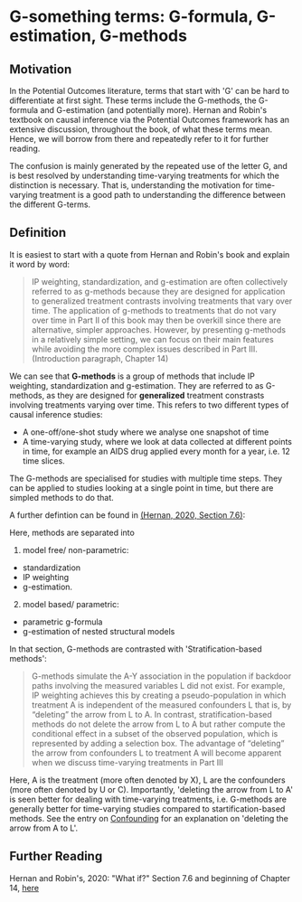 # G-something terms: G-formula, G-estimation, G-methods

## Motivation 

In the Potential Outcomes literature, terms that start with 'G' can be hard to differentiate at first sight. These terms include the G-methods, the G-formula and G-estimation (and potentially more). Hernan and Robin's textbook on causal inference via the Potential Outcomes framework has an extensive discussion, throughout the book, of what these terms mean. Hence, we will borrow from there and repeatedly refer to it for further reading.

The confusion is mainly generated by the repeated use of the letter G, and is best resolved by understanding time-varying treatments for which the distinction is necessary. That is, understanding the motivation for time-varying treatment is a good path to understanding the difference between the different G-terms.

## Definition

It is easiest to start with a quote from Hernan and Robin's book and explain it word by word:

>IP weighting, standardization, and g-estimation are often collectively referred to as g-methods because they are designed for application to generalized treatment contrasts involving treatments that vary over time. The application of g-methods to treatments that do not vary over time in Part II of this book may then be overkill since there are alternative, simpler approaches. However, by presenting g-methods in a relatively simple setting, we can focus on their main features while avoiding the more complex issues described in Part III. (Introduction paragraph, Chapter 14)

We can see that __G-methods__ is a group of methods that include IP weighting, standardization and g-estimation. They are referred to as G-methods, as they are designed for __generalized__ treatment constrasts involving treatments varying over time. This refers to two different types of causal inference studies: 
* A one-off/one-shot study where we analyse one snapshot of time
* A time-varying study, where we look at data collected at different points in time, for example an AIDS drug applied every month for a year, i.e. 12 time slices. 

The G-methods are specialised for studies with multiple time steps. They can be applied to studies looking at a single point in time, but there are simpled methods to do that. 

A further defintion can be found in [(Hernan, 2020, Section 7.6)](https://www.hsph.harvard.edu/miguel-hernan/causal-inference-book/):

Here, methods are separated into
1. model free/  non-parametric:
* standardization
* IP weighting
* g-estimation.
2. model based/ parametric:
* parametric g-formula
* g-estimation of nested structural models

In that section, G-methods are contrasted with 'Stratification-based methods':

>G-methods simulate the A-Y association in the population if backdoor paths involving the measured variables L did not exist. For example, IP weighting achieves this by creating a pseudo-population in which treatment A is independent of the measured confounders L that is, by “deleting” the arrow from L to A. In contrast, stratification-based methods do not delete the arrow from L to A but rather compute the conditional effect in a subset of the observed population, which is represented by adding a selection box. The advantage of “deleting” the arrow from confounders L to treatment A will become apparent when we discuss time-varying treatments in Part III

Here, A is the treatment (more often denoted by X), L are the confounders (more often denoted by U or C). Importantly, 'deleting the arrow from L to A' is seen better for dealing with time-varying treatments, i.e. G-methods are generally better for time-varying studies compared to startification-based methods. See the entry on [Confounding](https://github.com/limorigu/causal-inf-handbook/blob/master/Common_terms/Identifiability/Bias/Confounding.md) for an explanation on 'deleting the arrow from A to L'.

## Further Reading

Hernan and Robin's, 2020: "What if?" Section 7.6 and beginning of Chapter 14, [here](https://www.hsph.harvard.edu/miguel-hernan/causal-inference-book/)


